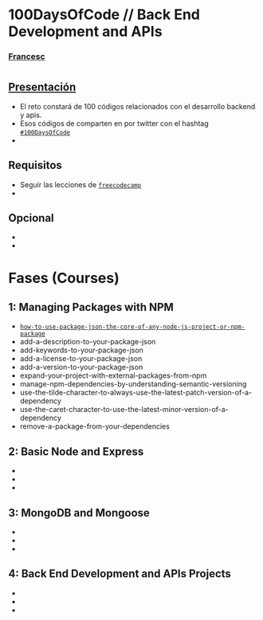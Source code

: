 # 100DaysOfCode // Back End Development and APIs 
### [Francesc](https://github.com/FrancescAdPe)
#
## [Presentación](https://www.freecodecamp.org/learn/back-end-development-and-apis/)

- El reto constará de 100 códigos relacionados con el desarrollo backend y apis. 
- Esos códigos de comparten en por twitter con el hashtag [`#100DaysOfCode`](#100DaysOfCode)
- 

## Requisitos
- Seguir las lecciones de [`freecodecamp`](https://www.freecodecamp.org/learn/back-end-development-and-apis/)
-

## Opcional
- 
- 

# Fases (Courses)

## 1: Managing Packages with NPM
- [`how-to-use-package-json-the-core-of-any-node-js-project-or-npm-package`](https://www.freecodecamp.org/learn/back-end-development-and-apis/managing-packages-with-npm/how-to-use-package-json-the-core-of-any-node-js-project-or-npm-package)
- add-a-description-to-your-package-json
- add-keywords-to-your-package-json
- add-a-license-to-your-package-json
- add-a-version-to-your-package-json
- expand-your-project-with-external-packages-from-npm
- manage-npm-dependencies-by-understanding-semantic-versioning
- use-the-tilde-character-to-always-use-the-latest-patch-version-of-a-dependency
- use-the-caret-character-to-use-the-latest-minor-version-of-a-dependency
- remove-a-package-from-your-dependencies

## 2: Basic Node and Express
- 
- 
-

## 3: MongoDB and Mongoose
- 
-
-

## 4: Back End Development and APIs Projects
- 
- 
- 


